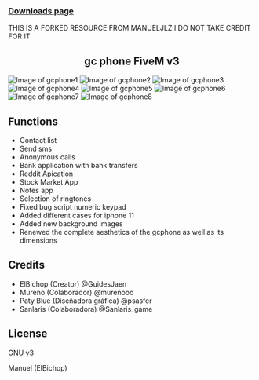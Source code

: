 ### [Downloads page](https://github.com/manueljlz/gcphone)


THIS IS A FORKED RESOURCE FROM MANUELJLZ I DO NOT TAKE CREDIT FOR IT 

<h2 align="center">gc phone FiveM v3</h2>

![Image of gcphone1](https://imgur.com/a2ltY4l.png)
![Image of gcphone2](https://imgur.com/HsRSwRk.png)
![Image of gcphone3](https://imgur.com/hPcimYT.png)
![Image of gcphone4](https://imgur.com/UogUOTD.png)
![Image of gcphone5](https://imgur.com/tALSWBL.png)
![Image of gcphone6](https://imgur.com/Z89F1Rj.png)
![Image of gcphone7](https://imgur.com/KcL76Eo.png)
![Image of gcphone8](https://imgur.com/VPlVnzS.png)

## Functions 

  - Contact list
  - Send sms
  - Anonymous calls
  - Bank application with bank transfers
  - Reddit Apication
  - Stock Market App
  - Notes app
  - Selection of ringtones
  - Fixed bug script numeric keypad
  - Added different cases for iphone 11
  - Added new background images
  - Renewed the complete aesthetics of the gcphone as well as its dimensions

## Credits

  - ElBichop (Creator) @GuidesJaen
  - Mureno (Colaborador) @murenooo
  - Paty Blue (Diseñadora gráfica) @psasfer
  - Sanlaris (Colaboradora) @Sanlaris_game


## License

[GNU v3](https://opensource.org/licenses/gpl-3.0.html)

Manuel (ElBichop) 
